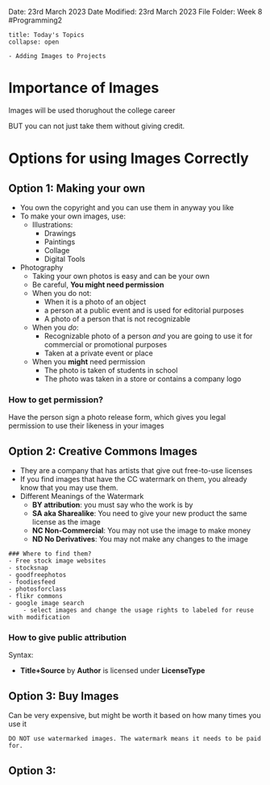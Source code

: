 Date: 23rd March 2023
Date Modified: 23rd March 2023
File Folder: Week 8
#Programming2 

```ad-abstract
title: Today's Topics
collapse: open

- Adding Images to Projects

```

# Importance of Images

Images will be used thorughout the college career 

BUT you can not just take them without giving credit.

# Options for using Images Correctly

## Option 1: Making your own

- You own the copyright and you can use them in anyway you like
- To make your own images, use:
	- Illustrations:
		- Drawings
		- Paintings
		- Collage
		- Digital Tools
- Photography
	- Taking your own photos is easy and can be your own
	- Be careful, **You might need permission**
	- When you do not:
		- When it is a photo of an object
		- a person at a public event and is used for editorial purposes
		- A photo of a person that is not recognizable
	- When you *do*:
		- Recognizable photo of a person *and* you are going to use it for commercial or promotional purposes
		-   Taken at a private event or place
	- When you **might** need permission
		- The photo is taken of students in school
		- The photo was taken in a store or contains a company logo

### How to get permission?

Have the person sign a photo release form, which gives you legal permission to use their likeness in your images

## Option 2: Creative Commons Images

- They are a company that has artists that give out free-to-use licenses
- If you find images that have the CC watermark on them, you already know that you may use them.
- Different Meanings of the Watermark
	- **BY attribution**: you must say who the work is by
	- **SA aka Sharealike**: You need to give your new product the same license as the image
	- **NC Non-Commercial**: You may not use the image to make money
	- **ND No Derivatives**: You may not make any changes to the image

```ad-note
### Where to find them?
- Free stock image websites
- stocksnap
- goodfreephotos
- foodiesfeed
- photosforclass
- flikr commons
- google image search
	- select images and change the usage rights to labeled for reuse with modification
```

### How to give public attribution

Syntax:
- **Title+Source** by **Author** is licensed under **LicenseType**

## Option 3: Buy Images

Can be very expensive, but might be worth it based on how many times you use it

```ad-warning
DO NOT use watermarked images. The watermark means it needs to be paid for.
```




## Option 3: 

	